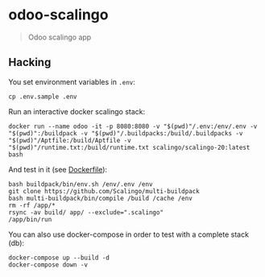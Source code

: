 # odoo-scalingo

> Odoo scalingo app

## Hacking

You set environment variables in `.env`:

```shell
cp .env.sample .env
```

Run an interactive docker scalingo stack:

```shell
docker run --name odoo -it -p 8080:8080 -v "$(pwd)"/.env:/env/.env -v "$(pwd)":/buildpack -v "$(pwd)"/.buildpacks:/build/.buildpacks -v "$(pwd)"/Aptfile:/build/Aptfile -v "$(pwd)"/runtime.txt:/build/runtime.txt scalingo/scalingo-20:latest bash
```

And test in it (see [Dockerfile](Dockerfile)):

```shell
bash buildpack/bin/env.sh /env/.env /env
git clone https://github.com/Scalingo/multi-buildpack
bash multi-buildpack/bin/compile /build /cache /env
rm -rf /app/*
rsync -av build/ app/ --exclude=".scalingo"
/app/bin/run
```

You can also use docker-compose in order to test with a complete stack (db):

```shell
docker-compose up --build -d
docker-compose down -v
```
